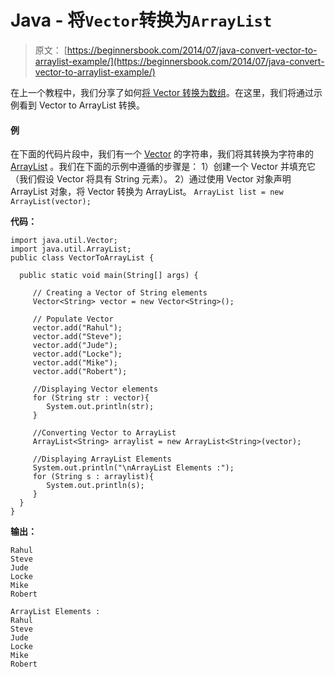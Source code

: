 # Java - 将`Vector`转换为`ArrayList`

> 原文： [https://beginnersbook.com/2014/07/java-convert-vector-to-arraylist-example/](https://beginnersbook.com/2014/07/java-convert-vector-to-arraylist-example/)

在上一个教程中，我们分享了如何[将 Vector 转换为数组](https://beginnersbook.com/2014/07/how-to-convert-vector-to-string-array-in-java/ "How to convert Vector to String array in java")。在这里，我们将通过示例看到 Vector to ArrayList 转换。

#### 例

在下面的代码片段中，我们有一个 [Vector](https://beginnersbook.com/2013/12/vector-in-java/ "Vector in Java") 的字符串，我们将其转换为字符串的 [ArrayList](https://beginnersbook.com/2013/12/java-arraylist/ "ArrayList in java with example programs – Collections Framework") 。我们在下面的示例中遵循的步骤是：
1）创建一个 Vector 并填充它（我们假设 Vector 将具有 String 元素）。
2）通过使用 Vector 对象声明 ArrayList 对象，将 Vector 转换为 ArrayList。
`ArrayList list = new ArrayList(vector);`

**代码：**

```
import java.util.Vector;
import java.util.ArrayList;
public class VectorToArrayList {

  public static void main(String[] args) {

     // Creating a Vector of String elements
     Vector<String> vector = new Vector<String>();

     // Populate Vector
     vector.add("Rahul");
     vector.add("Steve");
     vector.add("Jude");
     vector.add("Locke");
     vector.add("Mike");
     vector.add("Robert");

     //Displaying Vector elements
     for (String str : vector){
        System.out.println(str);
     }

     //Converting Vector to ArrayList
     ArrayList<String> arraylist = new ArrayList<String>(vector);

     //Displaying ArrayList Elements
     System.out.println("\nArrayList Elements :");
     for (String s : arraylist){
        System.out.println(s);
     }
  }
}
```

**输出：**

```
Rahul
Steve
Jude
Locke
Mike
Robert

ArrayList Elements :
Rahul
Steve
Jude
Locke
Mike
Robert

```